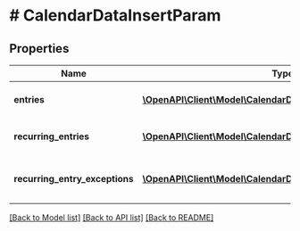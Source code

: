 # # CalendarDataInsertParam

## Properties

Name | Type | Description | Notes
------------ | ------------- | ------------- | -------------
**entries** | [**\OpenAPI\Client\Model\CalendarDataEntry[]**](CalendarDataEntry.md) | Calendar datas to insert | [optional]
**recurring_entries** | [**\OpenAPI\Client\Model\CalendarDataRecurringEntry[]**](CalendarDataRecurringEntry.md) | Recurring entries to insert | [optional]
**recurring_entry_exceptions** | [**\OpenAPI\Client\Model\CalendarDataRecurringEntryException[]**](CalendarDataRecurringEntryException.md) | Recurring entry exceptions to insert | [optional]

[[Back to Model list]](../../README.md#models) [[Back to API list]](../../README.md#endpoints) [[Back to README]](../../README.md)
